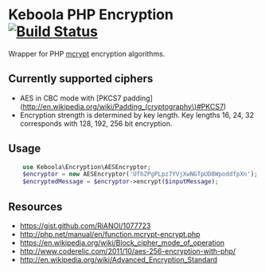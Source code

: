 # Keboola PHP Encryption [![Build Status](https://travis-ci.org/keboola/php-encryption.png?branch=master)](https://travis-ci.org/keboola/php-encryption)

Wrapper for PHP [mcrypt](http://php.net/manual/en/book.mcrypt.php) encryption algorithms.

## Currently supported ciphers
 * AES in CBC mode with [PKCS7 padding](http://en.wikipedia.org/wiki/Padding_(cryptography\)#PKCS7)
  *  Encryption strength is determined by key length. Key lengths 16, 24, 32 corresponds with 128, 192, 256 bit encryption.

## Usage

```php
    use Keboola\Encryption\AESEncryptor;
	$encryptor = new AESEncryptor('UfhZPgPLpz7YVjXwNGTpUD8WpoddfpXn'); // 256 bit key
    $encryptedMessage = $encryptor->encrypt($inputMessage);
```

## Resources
 * https://gist.github.com/RiANOl/1077723
 * http://php.net/manual/en/function.mcrypt-encrypt.php
 * https://en.wikipedia.org/wiki/Block_cipher_mode_of_operation
 * http://www.coderelic.com/2011/10/aes-256-encryption-with-php/
 * http://en.wikipedia.org/wiki/Advanced_Encryption_Standard
